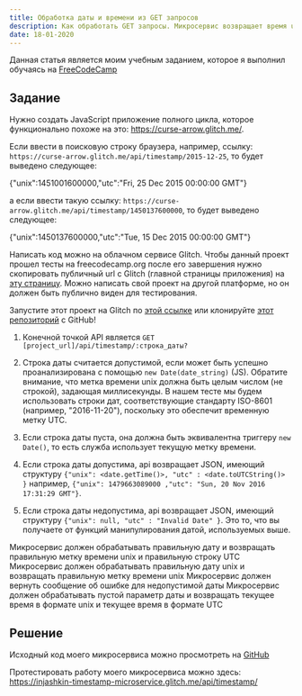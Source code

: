 ```yaml
---
title: Обработка даты и времени из GET запросов
description: Как обработать GET запросы. Микросервис возвращает время unix и utc в формате JSON
date: 18-01-2020
---
```


Данная статья является моим учебным заданием, которое я выполнил обучаясь на [FreeCodeCamp](https://www.freecodecamp.org/learn/apis-and-microservices/apis-and-microservices-projects/timestamp-microservice)

## Задание

Нужно создать JavaScript приложение полного цикла, которое функционально похоже на это: https://curse-arrow.glitch.me/.

Если ввести в поисковую строку браузера, например, ссылку: `https://curse-arrow.glitch.me/api/timestamp/2015-12-25`, то будет выведено следующее:

{"unix":1451001600000,"utc":"Fri, 25 Dec 2015 00:00:00 GMT"}

а если ввести такую ссылку: `https://curse-arrow.glitch.me/api/timestamp/1450137600000`, то будет выведено следующее:

{"unix":1450137600000,"utc":"Tue, 15 Dec 2015 00:00:00 GMT"}

Написать код можно на облачном сервисе Glitch. Чтобы данный проект прошел тесты на freecodecamp.org после его завершения нужно скопировать публичный url с Glitch (главной страницы приложения) на [эту страницу](https://www.freecodecamp.org/learn/apis-and-microservices/apis-and-microservices-projects/timestamp-microservice). Можно написать свой проект на другой платформе, но он должен быть публично виден для тестирования.

Запустите этот проект на Glitch по [этой ссылке](https://glitch.com/edit/#!/remix/clone-from-repo?REPO_URL=https://github.com/freeCodeCamp/boilerplate-project-timestamp/) или клонируйте [этот репозиторий](https://github.com/freeCodeCamp/boilerplate-project-timestamp/) с GitHub!

1. Конечной точкой API является `GET [project_url]/api/timestamp/:строка_даты?`

2. Строка даты считается допустимой, если может быть успешно проанализирована с помощью `new Date(date_string)` (JS). Обратите внимание, что метка времени unix должна быть целым числом (не строкой), задающая миллисекунды. В нашем тесте мы будем использовать строки дат, соответствующие стандарту ISO-8601 (например, "2016-11-20"), поскольку это обеспечит временную метку UTC.
3. Если строка даты пуста, она должна быть эквивалентна триггеру `new Date()`, то есть служба использует текущую метку времени.
4. Если строка даты допустима, api возвращает JSON, имеющий структуру `{"unix": <date.getTime()>, "utc" : <date.toUTCString()> }` например, `{"unix": 1479663089000 ,"utc": "Sun, 20 Nov 2016 17:31:29 GMT"}`.
5. Если строка даты недопустима, api возвращает JSON, имеющий структуру `{"unix": null, "utc" : "Invalid Date" }`. Это то, что вы получаете от функций манипулирования датой, используемых выше.

Микросервис должен обрабатывать правильную дату и возвращать правильную метку времени unix и правильную строку UTC
Микросервис должен обрабатывать правильную дату unix и возвращать правильную метку времени unix
Микросервис должен вернуть сообщение об ошибке для недопустимой даты
Микросервис должен обрабатывать пустой параметр даты и возвращать текущее время в формате unix и текущее время в формате UTC

## Решение

Исходный код моего микросервиса можно просмотреть на [GitHub](https://github.com/injashkin/timestamp-microservice)

Протестировать работу моего микросервиса можно здесь: https://injashkin-timestamp-microservice.glitch.me/api/timestamp/
